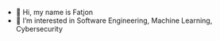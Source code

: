- 👋 Hi, my name is Fatjon
- 👀 I’m interested in Software Engineering, Machine Learning, Cybersecurity

<!---
fatjonfreskina/fatjonfreskina is a ✨ special ✨ repository because its `README.md` (this file) appears on your GitHub profile.
You can click the Preview link to take a look at your changes.
--->
